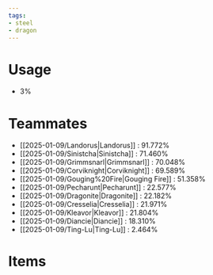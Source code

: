 ```yaml
---
tags:
- steel
- dragon
---
```

# Usage
- 3%
# Teammates
- [[2025-01-09/Landorus|Landorus]] : 91.772%
- [[2025-01-09/Sinistcha|Sinistcha]] : 71.460%
- [[2025-01-09/Grimmsnarl|Grimmsnarl]] : 70.048%
- [[2025-01-09/Corviknight|Corviknight]] : 69.589%
- [[2025-01-09/Gouging%20Fire|Gouging Fire]] : 51.358%
- [[2025-01-09/Pecharunt|Pecharunt]] : 22.577%
- [[2025-01-09/Dragonite|Dragonite]] : 22.182%
- [[2025-01-09/Cresselia|Cresselia]] : 21.971%
- [[2025-01-09/Kleavor|Kleavor]] : 21.804%
- [[2025-01-09/Diancie|Diancie]] : 18.310%
- [[2025-01-09/Ting-Lu|Ting-Lu]] : 2.464%
# Items